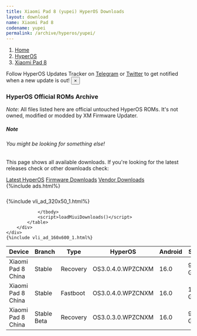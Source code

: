 ```yaml
---
title: Xiaomi Pad 8 (yupei) HyperOS Downloads
layout: download
name: Xiaomi Pad 8
codename: yupei
permalink: /archive/hyperos/yupei/
---
```

<nav aria-label="breadcrumb">
    <ol class="breadcrumb">
        <li class="breadcrumb-item"><a href="/">Home</a></li>
        <li class="breadcrumb-item"><a href="/hyperos/">HyperOS</a></li>
        <li class="breadcrumb-item active" aria-current="page"><a href="/hyperos/yupei/">Xiaomi Pad 8</a></li>
    </ol>
</nav>
<div class="alert alert-primary alert-dismissible fade show" role="alert">
    Follow HyperOS Updates Tracker on <a href="https://t.me/MIUIUpdatesTracker" class="alert-link">Telegram</a>
     or <a href="https://twitter.com/MiFwUpdater" class="alert-link">Twitter</a> to get notified when a new update is out!
    <button type="button" class="close" data-dismiss="alert" aria-label="Close">
        <span aria-hidden="true">&times;</span>
    </button>
</div>

### HyperOS Official ROMs Archive
*Note*: All files listed here are official untouched HyperOS ROMs. It's not owned, modified or modded by XM Firmware Updater.
<div class="card">
  <div class="card-body">
    <h5 class="card-title">Note</h5>
    <h6 class="card-subtitle mb-2 text-muted">You might be looking for something else!</h6>
    <p class="card-text">This page shows all available downloads.
     If you're looking for the latest releases check or other downloads check:</p>
    <a href="/hyperos/yupei/" class="card-link">Latest HyperOS</a>
    <a href="/firmware/yupei/" class="card-link">Firmware Downloads</a>
    <a href="/vendor/yupei/" class="card-link">Vendor Downloads</a>
  </div>
</div>
{%include ads.html%}
<div class="row justify-content-center">
    <div class="col-10">
        <div class="table-responsive-md" style="margin-top: 25px;">
            {%include vli_ad_320x50_1.html%}
            <table id="miui" class="display dt-responsive nowrap compact table table-striped table-hover table-sm">
                <thead class="thead-dark">
                    <tr>
                        <th data-ref="device">Device</th>
                        <th data-ref="branch">Branch</th>
                        <th data-ref="type">Type</th>
                        <th data-ref="miui">HyperOS</th>
                        <th data-ref="android">Android</th>
                        <th data-ref="size">Size</th>
                        <th data-ref="size">Date</th>
                        <th data-ref="link">Link</th>
                    </tr>
                </thead>
                <tbody>
                <tr><td>Xiaomi Pad 8 China</td><td>Stable</td><td>Recovery</td><td>OS3.0.4.0.WPZCNXM</td><td>16.0</td><td>9.4 GB</td><td>2025-09-25</td><td><a href="/hyperos/yupei/stable/OS3.0.4.0.WPZCNXM/">Download</a></td></tr>
<tr><td>Xiaomi Pad 8 China</td><td>Stable</td><td>Fastboot</td><td>OS3.0.4.0.WPZCNXM</td><td>16.0</td><td>11.0 GB</td><td>2025-09-18</td><td><a href="/hyperos/yupei/stable/OS3.0.4.0.WPZCNXM/">Download</a></td></tr>
<tr><td>Xiaomi Pad 8 China</td><td>Stable Beta</td><td>Recovery</td><td>OS3.0.3.0.WPZCNXM</td><td>16.0</td><td>9.3 GB</td><td>2025-09-25</td><td><a href="/hyperos/yupei/stable beta/OS3.0.3.0.WPZCNXM/">Download</a></td></tr>

                </tbody>
                <script>loadMiuiDownloads()</script>
            </table>
        </div>
    </div>
    {%include vli_ad_160x600_1.html%}
</div>
